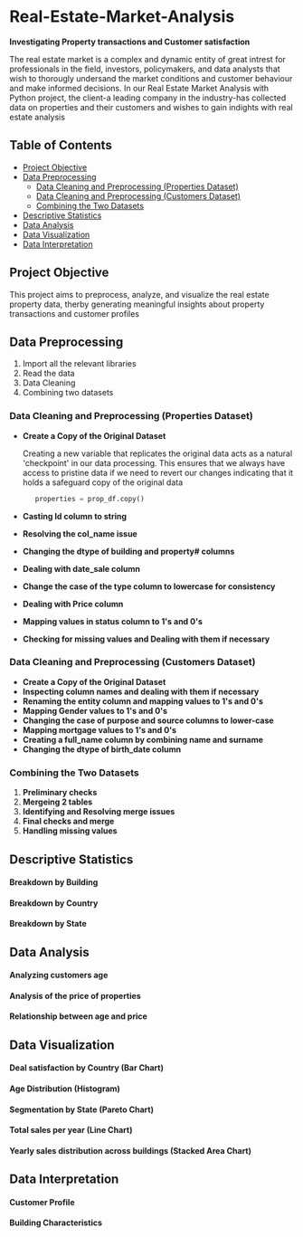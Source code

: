 # Real-Estate-Market-Analysis
**Investigating Property transactions and Customer satisfaction**

The real estate market is a complex and dynamic entity of great intrest for professionals in the field, investors, policymakers, and data analysts that wish to thorougly undersand the market conditions and customer behaviour and make informed decisions. In our Real Estate Market Analysis with Python project, the client-a leading company in the industry-has collected data on properties and their customers and wishes to gain indights with real estate analysis

## Table of Contents
- [Project Objective](Project-Objective)
- [Data Preprocessing](Data-Preprocessing)
  - [Data Cleaning and Preprocessing (Properties Dataset)](Data-Cleaning-and-Preprocessing (Properties Dataset))
  - [Data Cleaning and Preprocessing (Customers Dataset)](Data-Cleaning-and-Preprocessing (Customers Dataset))
  - [Combining the Two Datasets](Combining-the-Two-Datasets)
- [Descriptive Statistics](Descriptive-Statistics)
- [Data Analysis](Data-Analysis)
- [Data Visualization](Data-Visualization)
- [Data Interpretation](Data-Interpretation)


## Project Objective
This project aims to preprocess, analyze, and visualize the real estate property data, therby generating meaningful insights about property transactions and customer profiles

## Data Preprocessing
1. Import all the relevant libraries
2. Read the data
3. Data Cleaning
4. Combining two datasets

### Data Cleaning and Preprocessing (Properties Dataset)
- **Create a Copy of the Original Dataset**
  
  Creating a new variable that replicates the original data acts as a natural 'checkpoint' in our data processing. This ensures that we always have access to pristine data if we need to revert our changes indicating that it holds a safeguard copy of the original data
  ```python
     properties = prop_df.copy()
  ```

- **Casting Id column to string**
  
- **Resolving the col_name issue**
- **Changing the dtype of building and property# columns**
- **Dealing with date_sale column**
- **Change the case of the type column to lowercase for consistency**
- **Dealing with Price column**
- **Mapping values in status column to 1's and 0's**
- **Checking for missing values and Dealing with them if necessary**

### Data Cleaning and Preprocessing (Customers Dataset)
- **Create a Copy of the Original Dataset**
- **Inspecting column names and dealing with them if necessary**
- **Renaming the entity column and mapping values to 1's and 0's**
- **Mapping Gender values to 1's and 0's**
- **Changing the case of purpose and source columns to lower-case**
- **Mapping mortgage values to 1's and 0's**
- **Creating a full_name column by combining name and surname**
- **Changing the dtype of birth_date column**

### Combining the Two Datasets
1. **Preliminary checks**
2. **Mergeing 2 tables**
3. **Identifying and Resolving merge issues**
4. **Final checks and merge**
5. **Handling missing values**

## Descriptive Statistics
#### Breakdown by Building
#### Breakdown by Country
#### Breakdown by State

## Data Analysis
#### Analyzing customers age
#### Analysis of the price of properties
#### Relationship between age and price

## Data Visualization
#### Deal satisfaction by Country (Bar Chart)
#### Age Distribution (Histogram)
#### Segmentation by State (Pareto Chart)
#### Total sales per year (Line Chart)
#### Yearly sales distribution across buildings (Stacked Area Chart)

## Data Interpretation 
#### Customer Profile
#### Building Characteristics 

